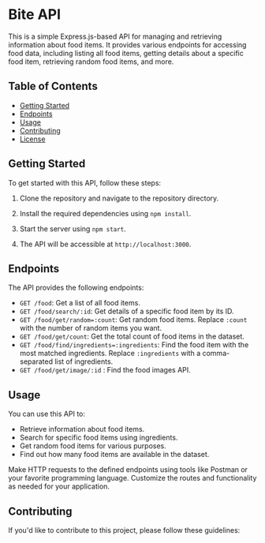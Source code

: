 # Bite API

This is a simple Express.js-based API for managing and retrieving information about food items. It provides various endpoints for accessing food data, including listing all food items, getting details about a specific food item, retrieving random food items, and more.

## Table of Contents

- [Getting Started](#getting-started)
- [Endpoints](#endpoints)
- [Usage](#usage)
- [Contributing](#contributing)
- [License](#license)

## Getting Started

To get started with this API, follow these steps:

1. Clone the repository and navigate to the repository directory.

2. Install the required dependencies using `npm install`.

3. Start the server using `npm start`.

4. The API will be accessible at `http://localhost:3000`.

## Endpoints

The API provides the following endpoints:

- `GET /food`: Get a list of all food items.
- `GET /food/search/:id`: Get details of a specific food item by its ID.
- `GET /food/get/random=:count`: Get random food items. Replace `:count` with the number of random items you want.
- `GET /food/get/count`: Get the total count of food items in the dataset.
- `GET /food/find/ingredients=:ingredients`: Find the food item with the most matched ingredients. Replace `:ingredients` with a comma-separated list of ingredients.
- `GET /food/get/image/:id` : Find the food images API.

## Usage

You can use this API to:

- Retrieve information about food items.
- Search for specific food items using ingredients.
- Get random food items for various purposes.
- Find out how many food items are available in the dataset.

Make HTTP requests to the defined endpoints using tools like Postman or your favorite programming language. Customize the routes and functionality as needed for your application.

## Contributing

If you'd like to contribute to this project, please follow these guidelines:

